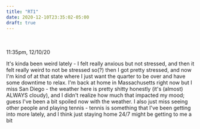 ```yaml
---
title: "RT1"
date: 2020-12-10T23:35:02-05:00
draft: true
---
```

<br />

<br />
11:35pm, 12/10/20
<br />

It's kinda been weird lately - I felt really anxious but not stressed, and then it felt really weird to not be stressed so(?) then I got pretty stressed, and now I'm kind of at that state where I just want the quarter to be over and have some downtime to relax. I'm back at home in Massachusetts right now but I miss San Diego - the weather here is pretty shitty honestly (it's (almost) ALWAYS cloudy), and I didn't realize how much that impacted my mood; guess I've been a bit spoiled now with the weather. I also just miss seeing other people and playing tennis - tennis is something that I've been getting into more lately, and I think just staying home 24/7 might be getting to me a bit